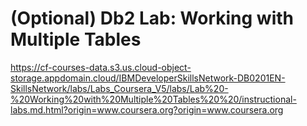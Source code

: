# (Optional) Db2 Lab: Working with Multiple Tables

https://cf-courses-data.s3.us.cloud-object-storage.appdomain.cloud/IBMDeveloperSkillsNetwork-DB0201EN-SkillsNetwork/labs/Labs_Coursera_V5/labs/Lab%20-%20Working%20with%20Multiple%20Tables%20%20/instructional-labs.md.html?origin=www.coursera.org?origin=www.coursera.org
